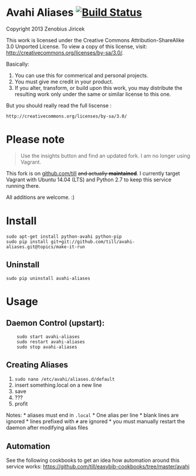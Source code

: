 Avahi Aliases [![Build Status](https://travis-ci.org/till/avahi-aliases.svg?branch=topics%2Fmake-it-run)](https://travis-ci.org/till/avahi-aliases)
=============

Copyright 2013 Zenobius Jiricek

This work is licensed under the Creative Commons Attribution-ShareAlike 3.0 Unported License. To view a copy of this license, visit:
	http://creativecommons.org/licenses/by-sa/3.0/.

Basically:
 1. You can use this for commerical and personal projects.
 2. You must give me credit in your product.
 3. If you alter, transform, or build upon this work, you may
    distribute the resulting work only under the same or similar
    license to this one.

But you should really read the full liscense :

	http://creativecommons.org/licenses/by-sa/3.0/

# Please note

> Use the insights button and find an updated fork. I am no longer using Vagrant.

This fork is on [github.com/till](https://github.com/till) ~~and actually **maintained**~~. I currently target Vagrant with Ubuntu 14.04 (LTS) and Python 2.7 to keep this service running there.

All additions are welcome. :)

# Install

```
sudo apt-get install python-avahi python-pip
sudo pip install git+git://github.com/till/avahi-aliases.git@topics/make-it-run
```

## Uninstall

```
sudo pip uninstall avahi-aliases
```

# Usage

## Daemon Control (upstart):

```
	sudo start avahi-aliases
	sudo restart avahi-aliases
	sudo stop avahi-aliases
```

## Creating Aliases

1. `sudo nano /etc/avahi/aliases.d/default`
2. insert something.local on a new line
3. save
4. ???
5. profit

Notes:
	* aliases must end in `.local`
	* One alias per line
	* blank lines are ignored
	* lines prefixed with `#` are ignored
	* you must manually restart the daemon after modifying alias files

## Automation

See the following cookbooks to get an idea how automation around this service works:
https://github.com/till/easybib-cookbooks/tree/master/avahi
